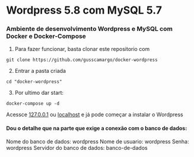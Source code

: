 # Wordpress 5.8 com MySQL 5.7
### Ambiente de desenvolvimento Wordpress e MySQL com Docker e Docker-Compose

1) Para fazer funcionar, basta clonar este repositorio com
```
git clone https://github.com/gusscamargo/docker-wordpress
```
2) Entrar a pasta criada
```
cd "docker-wordpress"
```
3) Por ultimo dar start:
```
docker-compose up -d
```

Acessce [127.0.0.1](http://127.0.0.1/) ou [localhost](http://localhost/) e já pode começar a instalar o Wordpress

#### Dou o detalhe que na parte que exige a conexão com o banco de dados:
Nome do banco de dados: wordpress
Nome de usuario: wordpress
Senha: wordpress
Servidor do banco de dados: banco-de-dados
